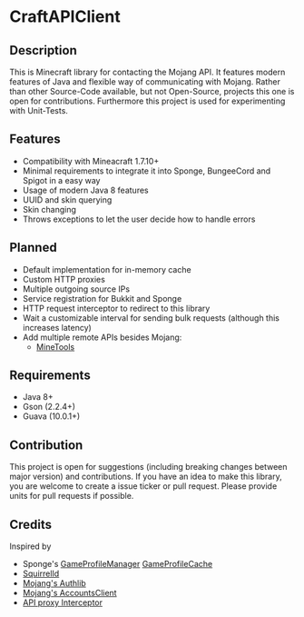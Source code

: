 # CraftAPIClient

## Description

This is Minecraft library for contacting the Mojang API. It features modern features of Java and flexible way of
communicating with Mojang. Rather than other Source-Code available, but not Open-Source, projects this one is open for
contributions. Furthermore this project is used for experimenting with Unit-Tests.

## Features

* Compatibility with Mineacraft 1.7.10+
* Minimal requirements to integrate it into Sponge, BungeeCord and Spigot in a easy way
* Usage of modern Java 8 features
* UUID and skin querying
* Skin changing
* Throws exceptions to let the user decide how to handle errors

## Planned

* Default implementation for in-memory cache
* Custom HTTP proxies
* Multiple outgoing source IPs
* Service registration for Bukkit and Sponge
* HTTP request interceptor to redirect to this library
* Wait a customizable interval for sending bulk requests (although this increases latency)
* Add multiple remote APIs besides Mojang:
    * [MineTools](https://api.minetools.eu/)

## Requirements

* Java 8+
* Gson (2.2.4+)
* Guava (10.0.1+)

## Contribution

This project is open for suggestions (including breaking changes between major version) and contributions. If you have 
an idea to make this library, you are welcome to create a issue ticker or pull request. Please provide units for pull 
requests if possible.

## Credits

Inspired by

* Sponge's
[GameProfileManager](https://jd.spongepowered.org/7.0.0/org/spongepowered/api/profile/GameProfileManager.html)
[GameProfileCache](https://jd.spongepowered.org/7.0.0/org/spongepowered/api/profile/GameProfileCache.html)
* [SquirrelId](https://github.com/EngineHub/SquirrelID)
* [Mojang's Authlib](https://github.com/Techcable/Authlib)
* [Mojang's AccountsClient](https://github.com/JonMcPherson/AccountsClient/)
* [API proxy Interceptor](https://github.com/Shevchik/MojangAPIProxy)
